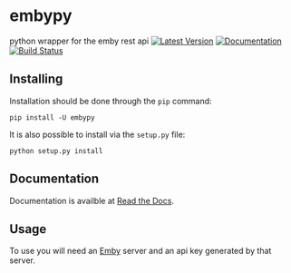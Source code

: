 # embypy
python wrapper for the emby rest api
[![Latest Version](https://img.shields.io/pypi/v/EmbyPy.svg)](https://pypi.python.org/pypi/EmbyPy)
[![Documentation](https://media.readthedocs.org/static/projects/badges/passing.svg)](http://embypy.readthedocs.io/en/latest/)
[![Build Status](https://travis-ci.org/andy29485/embypy.svg?branch=master)](https://travis-ci.org/andy29485/embypy)

## Installing
Installation should be done through the `pip` command:
```
pip install -U embypy
```

It is also possible to install via the `setup.py` file:
```
python setup.py install
```

## Documentation
Documentation is availble at [Read the Docs](http://embypy.readthedocs.io/en/latest/).

## Usage
To use you will need an [Emby](https://emby.media/) server and
an api key generated by that server.

